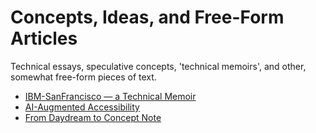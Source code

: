 # Concepts, Ideas, and Free-Form Articles

Technical essays, speculative concepts, 'technical memoirs', and other, somewhat free-form pieces of text.

- [IBM-SanFrancisco — a Technical Memoir](ibm-sanfran.md)
- [AI-Augmented Accessibility](ai-accessibility.md)
- [From Daydream to Concept Note](ai-accessibility_bus.md)

